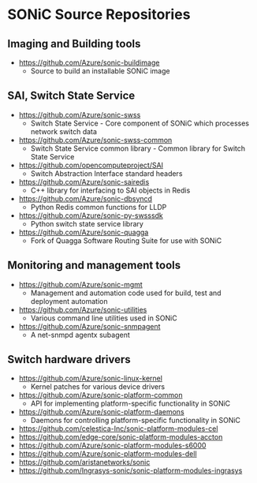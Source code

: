 # SONiC Source Repositories

## Imaging and Building tools
- https://github.com/Azure/sonic-buildimage
	- Source to build an installable SONiC image

## SAI, Switch State Service
- https://github.com/Azure/sonic-swss
	- Switch State Service - Core component of SONiC which processes network switch data
- https://github.com/Azure/sonic-swss-common
	- Switch State Service common library - Common library for Switch State Service
- https://github.com/opencomputeproject/SAI
	- Switch Abstraction Interface standard headers
- https://github.com/Azure/sonic-sairedis
	- C++ library for interfacing to SAI objects in Redis
- https://github.com/Azure/sonic-dbsyncd
	- Python Redis common functions for LLDP
- https://github.com/Azure/sonic-py-swsssdk
	- Python switch state service library
- https://github.com/Azure/sonic-quagga
	- Fork of Quagga Software Routing Suite for use with SONiC
	
## Monitoring and management tools
- https://github.com/Azure/sonic-mgmt
	- Management and automation code used for build, test and deployment automation
- https://github.com/Azure/sonic-utilities
	- Various command line utilities used in SONiC
- https://github.com/Azure/sonic-snmpagent
	- A net-snmpd agentx subagent

## Switch hardware drivers
- https://github.com/Azure/sonic-linux-kernel
	- Kernel patches for various device drivers
- https://github.com/Azure/sonic-platform-common
	- API for implementing platform-specific functionality in SONiC
- https://github.com/Azure/sonic-platform-daemons
	- Daemons for controlling platform-specific functionality in SONiC
- https://github.com/celestica-Inc/sonic-platform-modules-cel
- https://github.com/edge-core/sonic-platform-modules-accton
- https://github.com/Azure/sonic-platform-modules-s6000
- https://github.com/Azure/sonic-platform-modules-dell
- https://github.com/aristanetworks/sonic
- https://github.com/Ingrasys-sonic/sonic-platform-modules-ingrasys

